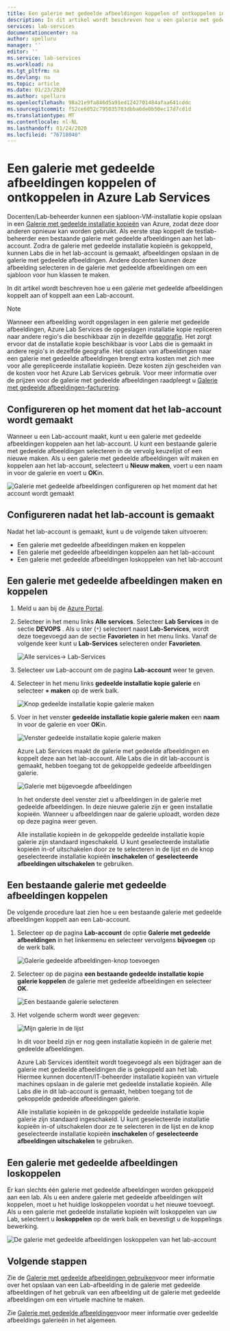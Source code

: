 ```yaml
---
title: Een galerie met gedeelde afbeeldingen koppelen of ontkoppelen in Azure Lab Services | Microsoft Docs
description: In dit artikel wordt beschreven hoe u een galerie met gedeelde afbeeldingen koppelt aan een leslokaal Lab in Azure Lab Services.
services: lab-services
documentationcenter: na
author: spelluru
manager: ''
editor: ''
ms.service: lab-services
ms.workload: na
ms.tgt_pltfrm: na
ms.devlang: na
ms.topic: article
ms.date: 01/23/2020
ms.author: spelluru
ms.openlocfilehash: 98a21e9fa846d5a91ed1242701484afaa641cddc
ms.sourcegitcommit: f52ce6052c795035763dbba6de0b50ec17d7cd1d
ms.translationtype: MT
ms.contentlocale: nl-NL
ms.lasthandoff: 01/24/2020
ms.locfileid: "76718040"
---
```

# <a name="attach-or-detach-a-shared-image-gallery-in-azure-lab-services"></a>Een galerie met gedeelde afbeeldingen koppelen of ontkoppelen in Azure Lab Services
Docenten/Lab-beheerder kunnen een sjabloon-VM-installatie kopie opslaan in een [Galerie met gedeelde installatie kopieën](../../virtual-machines/windows/shared-image-galleries.md) van Azure, zodat deze door anderen opnieuw kan worden gebruikt. Als eerste stap koppelt de testlab-beheerder een bestaande galerie met gedeelde afbeeldingen aan het lab-account. Zodra de galerie met gedeelde installatie kopieën is gekoppeld, kunnen Labs die in het lab-account is gemaakt, afbeeldingen opslaan in de galerie met gedeelde afbeeldingen. Andere docenten kunnen deze afbeelding selecteren in de galerie met gedeelde afbeeldingen om een sjabloon voor hun klassen te maken. 

In dit artikel wordt beschreven hoe u een galerie met gedeelde afbeeldingen koppelt aan of koppelt aan een Lab-account. 

> [!NOTE]
> Wanneer een afbeelding wordt opgeslagen in een galerie met gedeelde afbeeldingen, Azure Lab Services de opgeslagen installatie kopie repliceren naar andere regio's die beschikbaar zijn in dezelfde [geografie](https://azure.microsoft.com/global-infrastructure/geographies/). Het zorgt ervoor dat de installatie kopie beschikbaar is voor Labs die is gemaakt in andere regio's in dezelfde geografie. Het opslaan van afbeeldingen naar een galerie met gedeelde afbeeldingen brengt extra kosten met zich mee voor alle gerepliceerde installatie kopieën. Deze kosten zijn gescheiden van de kosten voor het Azure Lab Services gebruik. Voor meer informatie over de prijzen voor de galerie met gedeelde afbeeldingen raadpleegt u [Galerie met gedeelde afbeeldingen-facturering]( https://docs.microsoft.com/azure/virtual-machines/windows/shared-image-galleries#billing).


## <a name="configure-at-the-time-of-lab-account-creation"></a>Configureren op het moment dat het lab-account wordt gemaakt
Wanneer u een Lab-account maakt, kunt u een galerie met gedeelde afbeeldingen koppelen aan het lab-account. U kunt een bestaande galerie met gedeelde afbeeldingen selecteren in de vervolg keuzelijst of een nieuwe maken. Als u een galerie met gedeelde afbeeldingen wilt maken en koppelen aan het lab-account, selecteert u **Nieuw maken**, voert u een naam in voor de galerie en voert u **OK**in. 

![Galerie met gedeelde afbeeldingen configureren op het moment dat het account wordt gemaakt](../media/how-to-use-shared-image-gallery/new-lab-account.png)

## <a name="configure-after-the-lab-account-is-created"></a>Configureren nadat het lab-account is gemaakt
Nadat het lab-account is gemaakt, kunt u de volgende taken uitvoeren:

- Een galerie met gedeelde afbeeldingen maken en koppelen
- Een galerie met gedeelde afbeeldingen koppelen aan het lab-account
- Een galerie met gedeelde afbeeldingen loskoppelen van het lab-account

## <a name="create-and-attach-a-shared-image-gallery"></a>Een galerie met gedeelde afbeeldingen maken en koppelen
1. Meld u aan bij de [Azure Portal](https://portal.azure.com).
2. Selecteer in het menu links **Alle services**. Selecteer **Lab Services** in de sectie **DEVOPS** . Als u ster (`*`) selecteert naast **Lab-Services**, wordt deze toegevoegd aan de sectie **Favorieten** in het menu links. Vanaf de volgende keer kunt u **Lab-Services** selecteren onder **Favorieten**.

    ![Alle services-> Lab-Services](../media/tutorial-setup-lab-account/select-lab-accounts-service.png)
3. Selecteer uw Lab-account om de pagina **Lab-account** weer te geven. 
4. Selecteer in het menu links **gedeelde installatie kopie galerie** en selecteer **+ maken** op de werk balk.  

    ![Knop gedeelde installatie kopie galerie maken](../media/how-to-use-shared-image-gallery/new-shared-image-gallery-button.png)
5. Voer in het venster **gedeelde installatie kopie galerie maken** een **naam** in voor de galerie en voer **OK**in. 

    ![Venster gedeelde installatie kopie galerie maken](../media/how-to-use-shared-image-gallery/create-shared-image-gallery-window.png)

    Azure Lab Services maakt de galerie met gedeelde afbeeldingen en koppelt deze aan het lab-account. Alle Labs die in dit lab-account is gemaakt, hebben toegang tot de gekoppelde gedeelde afbeeldingen galerie. 

    ![Galerie met bijgevoegde afbeeldingen](../media/how-to-use-shared-image-gallery/image-gallery-in-list.png)

    In het onderste deel venster ziet u afbeeldingen in de galerie met gedeelde afbeeldingen. In deze nieuwe galerie zijn er geen installatie kopieën. Wanneer u afbeeldingen naar de galerie uploadt, worden deze op deze pagina weer geven.     

    Alle installatie kopieën in de gekoppelde gedeelde installatie kopie galerie zijn standaard ingeschakeld. U kunt geselecteerde installatie kopieën in-of uitschakelen door ze te selecteren in de lijst en de knop geselecteerde installatie kopieën **inschakelen** of **geselecteerde afbeeldingen uitschakelen** te gebruiken.

## <a name="attach-an-existing-shared-image-gallery"></a>Een bestaande galerie met gedeelde afbeeldingen koppelen
De volgende procedure laat zien hoe u een bestaande galerie met gedeelde afbeeldingen koppelt aan een Lab-account. 

1. Selecteer op de pagina **Lab-account** de optie **Galerie met gedeelde afbeeldingen** in het linkermenu en selecteer vervolgens **bijvoegen** op de werk balk. 

    ![Galerie gedeelde afbeeldingen-knop toevoegen](../media/how-to-use-shared-image-gallery/sig-attach-button.png)
5. Selecteer op de pagina **een bestaande gedeelde installatie kopie galerie koppelen** de galerie met gedeelde afbeeldingen en selecteer **OK**.

    ![Een bestaande galerie selecteren](../media/how-to-use-shared-image-gallery/select-image-gallery.png)
6. Het volgende scherm wordt weer gegeven: 

    ![Mijn galerie in de lijst](../media/how-to-use-shared-image-gallery/my-gallery-in-list.png)
    
    In dit voor beeld zijn er nog geen installatie kopieën in de galerie met gedeelde afbeeldingen.

    Azure Lab Services identiteit wordt toegevoegd als een bijdrager aan de galerie met gedeelde afbeeldingen die is gekoppeld aan het lab. Hiermee kunnen docenten/IT-beheerder installatie kopieën van virtuele machines opslaan in de galerie met gedeelde installatie kopieën. Alle Labs die in dit lab-account is gemaakt, hebben toegang tot de gekoppelde gedeelde afbeeldingen galerie. 

    Alle installatie kopieën in de gekoppelde gedeelde installatie kopie galerie zijn standaard ingeschakeld. U kunt geselecteerde installatie kopieën in-of uitschakelen door ze te selecteren in de lijst en de knop geselecteerde installatie kopieën **inschakelen** of **geselecteerde afbeeldingen uitschakelen** te gebruiken. 

## <a name="detach-a-shared-image-gallery"></a>Een galerie met gedeelde afbeeldingen loskoppelen
Er kan slechts één galerie met gedeelde afbeeldingen worden gekoppeld aan een lab. Als u een andere galerie met gedeelde afbeeldingen wilt koppelen, moet u het huidige loskoppelen voordat u het nieuwe toevoegt. Als u een galerie met gedeelde installatie kopieën wilt loskoppelen van uw Lab, selecteert u **loskoppelen** op de werk balk en bevestigt u de koppelings bewerking. 

![De galerie met gedeelde afbeeldingen loskoppelen van het lab-account](../media/how-to-use-shared-image-gallery/detach.png)

## <a name="next-steps"></a>Volgende stappen
Zie de [Galerie met gedeelde afbeeldingen gebruiken](how-to-use-shared-image-gallery.md)voor meer informatie over het opslaan van een Lab-afbeelding in de galerie met gedeelde afbeeldingen of het gebruik van een afbeelding uit de galerie met gedeelde afbeeldingen om een virtuele machine te maken.

Zie [Galerie met gedeelde afbeeldingen](../../virtual-machines/windows/shared-image-galleries.md)voor meer informatie over gedeelde afbeeldings galerieën in het algemeen.
